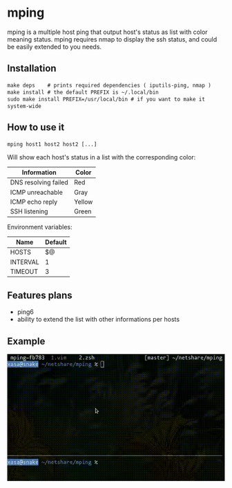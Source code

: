# mping

mping is a multiple host ping that output host's status as list with color meaning status.
mping requires nmap to display the ssh status, and could be easily extended to you needs.

## Installation

```
make deps    # prints required dependencies ( iputils-ping, nmap )
make install # the default PREFIX is ~/.local/bin
sudo make install PREFIX=/usr/local/bin # if you want to make it system-wide
```

## How to use it

```
mping host1 host2 host2 [...]
```
Will show each host's status in a list with the corresponding color:

| Information                  | Color  |
|------------------------------|--------|
| DNS resolving failed         | Red    |
| ICMP unreachable             | Gray   |
| ICMP echo reply              | Yellow |
| SSH listening                | Green  |

Environment variables:

| Name     | Default |
|----------|---------|
|HOSTS     | $@      |
|INTERVAL  | 1       |
|TIMEOUT   | 3       |

## Features plans

- ping6
- ability to extend the list with other informations per hosts

## Example

![GIF showing an example usage of mping](mping-example.gif)
